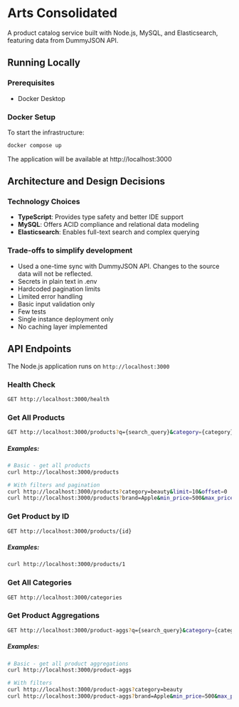 # Arts Consolidated

A product catalog service built with Node.js, MySQL, and Elasticsearch, featuring data from DummyJSON API.

## Running Locally

### Prerequisites

- Docker Desktop

### Docker Setup

To start the infrastructure:
```bash
docker compose up
```

The application will be available at http://localhost:3000

## Architecture and Design Decisions

### Technology Choices

- **TypeScript**: Provides type safety and better IDE support
- **MySQL**: Offers ACID compliance and relational data modeling
- **Elasticsearch**: Enables full-text search and complex querying

### Trade-offs to simplify development

- Used a one-time sync with DummyJSON API. Changes to the source data will not be reflected.
- Secrets in plain text in .env
- Hardcoded pagination limits
- Limited error handling
- Basic input validation only
- Few tests
- Single instance deployment only
- No caching layer implemented

## API Endpoints

The Node.js application runs on `http://localhost:3000`

### Health Check

```bash
GET http://localhost:3000/health
```

### Get All Products
```bash
GET http://localhost:3000/products?q={search_query}&category={category}&brand={brand}&min_price={min_price}&max_price={max_price}&limit={limit}&offset={offset}
```
##### Examples:
```bash
# Basic - get all products
curl http://localhost:3000/products

# With filters and pagination
curl http://localhost:3000/products?category=beauty&limit=10&offset=0
curl http://localhost:3000/products?brand=Apple&min_price=500&max_price=2000
```

### Get Product by ID

```bash
GET http://localhost:3000/products/{id}
```
##### Examples:
```bash
curl http://localhost:3000/products/1
```

### Get All Categories

```bash
GET http://localhost:3000/categories
```

### Get Product Aggregations

```bash
GET http://localhost:3000/product-aggs?q={search_query}&category={category}&brand={brand}&min_price={min_price}&max_price={max_price}
```
##### Examples:
```bash
# Basic - get all product aggregations
curl http://localhost:3000/product-aggs

# With filters
curl http://localhost:3000/product-aggs?category=beauty
curl http://localhost:3000/product-aggs?brand=Apple&min_price=500&max_price=2000
```